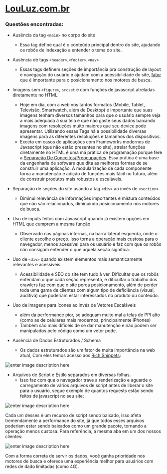 <!DOCTYPE html>
<html>

<head>
  <meta charset="utf-8">
  <meta name="viewport" content="width=device-width, initial-scale=1.0">
  <title>Louluz.com.br</title>
  <link rel="stylesheet" href="https://stackedit.io/style.css" />
</head>

<body class="stackedit">
  <div class="stackedit__html"><h1 id="louluz.com.br"><a href="https://www.louluz.com.br/">LouLuz.com.br</a></h1>
<h3 id="questões-encontradas">Questões encontradas:</h3>
<ul>
<li>
<p>Ausência da tag <code>&lt;main&gt;</code> no corpo do site</p>
<ul>
<li>Essa tag define qual é o conteúdo principal dentro do site, ajudando os robôs de indexação a entender o tema do site.</li>
</ul>
</li>
<li>
<p>Ausência de tags <code>&lt;header&gt;</code>,<code>&lt;footer&gt;</code>,<code>&lt;nav&gt;</code></p>
<ul>
<li>Essas tags definem seções de importância pra construção de layout e navegação do usuário e ajudam com a acessibilidade do site, <a href="%5Bhttps://alistapart.com/article/accessibilityseo/%5D(https://alistapart.com/article/accessibilityseo/)">fator</a> que é importante para o posicionamento nos motores de busca.</li>
</ul>
</li>
<li>
<p>Imagens sem <code>&lt;figure&gt;</code>, <code>srcset</code> e com funções de javascript atreladas diretamente no HTML.</p>
<ul>
<li>Hoje em dia, com a web nos tantos formatos (Mobile, Tablet, Televisão, Smartwatch, além de Desktop) é importante que suas imagens tenham diversos tamanhos para que o usuário sempre veja a mais adequada à sua tela e que não gaste seus dados baixando imagens com resoluções muito maiores que seu device pode apresentar. Utilizando essas Tags há a possibilidade diversas imagens para as diferentes resoluções e tamanhos dos dispositivos.</li>
<li>Exceto em casos de aplicações com Frameworks modernos de Javascript (que não estão presentes no site), atrelar funções diretamente no HTML é uma má prática de programação porque fere a <a href="%5Bhttps://www.devmedia.com.br/amadurecendo-com-separation-of-concerns/18699%5D(https://www.devmedia.com.br/amadurecendo-com-separation-of-concerns/18699)">Separação De Conceitos/Preocupações</a>. Essa prática é uma base da engenharia de software que dita as melhores formas de se construir uma aplicação. A modularização de cada componente torna a manutenção e adição de funções mais fácil no futuro, além de construir produtos mais robustos e escaláveis.</li>
</ul>
</li>
<li>
<p>Separação de seções do site usando a tag <code>&lt;div&gt;</code> ao invés de <code>&lt;section&gt;</code></p>
<ul>
<li>Diminui relevância de informações importantes e mistura conteúdos que não são relacionados, diminuindo posicionamento nos motores de busca.</li>
</ul>
</li>
<li>
<p>Uso de inputs feitos com Javascript quando já existem opções em HTML que cumprem a mesma função</p>
<ul>
<li>Observado nas páginas internas, na barra lateral esquerda, onde o cliente escolhe o preço. Isso torna a operação mais custosa para o navegador, menos acessível para os usuário e faz com que os robôs não consigam entender o que aquela seção significa.</li>
</ul>
</li>
<li>
<p>Uso de <code>&lt;div&gt;</code> quando existem elementos mais semanticamente relevantes e acessíveis.</p>
<ul>
<li>Acessibilidade e SEO do site tem tudo à ver. Dificultar que os robôs entendam o que cada seção representa, e dificultar o trabalho dos crawlers faz com que o site perca posicionamento, além de perder toda uma gama de clientes com algum tipo de deficiência (visual, auditiva) que poderiam estar interessados no produto ou conteúdo.</li>
</ul>
</li>
<li>
<p>Uso de imagens para ícones ao invés de Vetores Escaláveis</p>
<ul>
<li>além da performance pior, se adequam muito mal a telas de PPI alto (como as de celulares mais modernos, principalmente iPhones)</li>
<li>Também são mais difíceis de se dar manutenção e não podem ser manipulados pelo código como um vetor pode.</li>
</ul>
</li>
<li>
<p>Ausência de Dados Estruturados / Schema</p>
<ul>
<li>Os dados estruturados são um fator de muita importância na web atual,  Com eles temos acesso aos <a href="%5Bhttps://rockcontent.com/blog/rich-snippets/">Rich Snippets</a>:</li>
</ul>
</li>
</ul>
<p><img src="https://i.imgur.com/W1QzFl4.png" alt="enter image description here"></p>
<ul>
<li>Arquivos de Script e Estilo separados em diversas folhas.
<ul>
<li>Isso faz com que o navegador trave a renderização e aguarde o carregamento de vários arquivos de script antes de liberar o site para o usuário, segue exemplo de quantos requests estão sendo feitos de javascript no seu site:</li>
</ul>
</li>
</ul>
<p><img src="https://i.imgur.com/pJG7mei.png" alt="enter image description here"></p>
<p>Cada um desses é um recurso de script sendo baixado, isso afeta tremendamente a performance do site, já que todos esses arquivos poderiam estar sendo baixados como um grande pacote, tornando a operação menos custosa. Para referência, a mesma aba em um dos nossos clientes:</p>
<p><img src="https://i.imgur.com/RnqZdvl.png" alt="enter image description here"></p>
<p>Com a forma correta de servir os dados, você ganha prioridade nos motores de busca e oferece uma experiência melhor para usuários com redes de dado limitadas (como 4G).</p>
</div>
</body>

</html>
